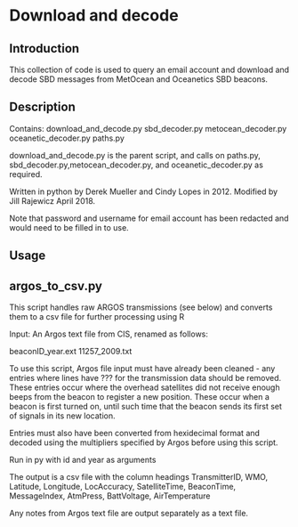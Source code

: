 # Download and decode

## Introduction
This collection of code is used to query an email account and download and decode SBD messages from MetOcean and Oceanetics SBD beacons. 

## Description
Contains: 
download_and_decode.py
sbd_decoder.py
metocean_decoder.py
oceanetic_decoder.py
paths.py

download_and_decode.py is the parent script, and calls on paths.py, sbd_decoder.py,metocean_decoder.py, and oceanetic_decoder.py as required. 

Written in python by Derek Mueller and Cindy Lopes in 2012. Modified by Jill Rajewicz April 2018.

Note that password and username for email account has been redacted and would need to be filled in to use.

## Usage

argos_to_csv.py
----------------

This script handles raw ARGOS transmissions (see below) and converts them to a 
csv file for further processing using R

Input: An Argos text file from CIS, renamed as follows:

beaconID_year.ext
11257_2009.txt

To use this script, Argos file input must have already been cleaned - any entries where lines have ??? for
the transmission data should be removed. These entries occur where the overhead satellites 
did not receive enough beeps from the beacon to register a new position. These occur when 
a beacon is first turned on, until such time that the beacon sends its first set of signals 
in its new location.

Entries must also have been converted from hexidecimal format and decoded using the multipliers 
specified by Argos before using this script.

Run in py with id and year as arguments

The output is a csv file with the column headings
TransmitterID, WMO, Latitude, Longitude, LocAccuracy, SatelliteTime, BeaconTime, MessageIndex, AtmPress, BattVoltage, AirTemperature

Any notes from Argos text file are output separately as a text file.
